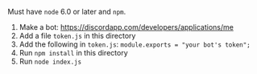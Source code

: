 Must have `node` 6.0 or later and `npm`.
1. Make a bot: https://discordapp.com/developers/applications/me
2. Add a file `token.js` in this directory
3. Add the following in `token.js`: `module.exports = "your bot's token";`
4. Run `npm install` in this directory
5. Run `node index.js`
